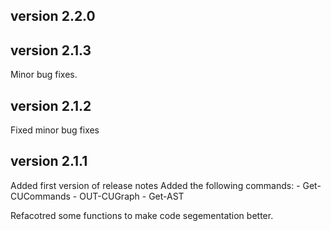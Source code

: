 ## version 2.2.0

## version 2.1.3

Minor bug fixes.

## version 2.1.2

Fixed minor bug fixes


## version 2.1.1

Added first version of release notes
Added the following commands:
    - Get-CUCommands
    - OUT-CUGraph
    - Get-AST

Refacotred some functions to make code segementation better.